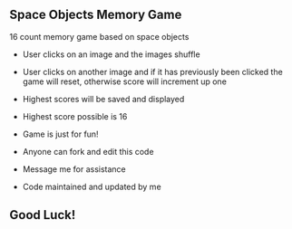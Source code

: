 ## Space Objects Memory Game

16 count memory game based on space objects

- User clicks on an image and the images shuffle
- User clicks on another image and if it has previously been clicked the game will reset, otherwise score will increment up one
- Highest scores will be saved and displayed
- Highest score possible is 16

- Game is just for fun!

- Anyone can fork and edit this code
- Message me for assistance

- Code maintained and updated by me

## Good Luck!
